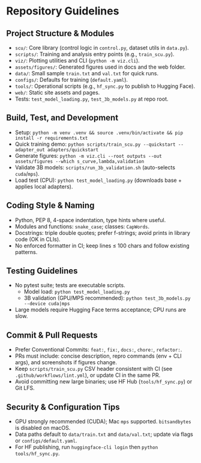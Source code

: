 # Repository Guidelines

## Project Structure & Modules
- `scu/`: Core library (control logic in `control.py`, dataset utils in `data.py`).
- `scripts/`: Training and analysis entry points (e.g., `train_scu.py`).
- `viz/`: Plotting utilities and CLI (`python -m viz.cli`).
- `assets/figures/`: Generated figures used in docs and the web folder.
- `data/`: Small sample `train.txt` and `val.txt` for quick runs.
- `configs/`: Defaults for training (`default.yaml`).
- `tools/`: Operational scripts (e.g., `hf_sync.py` to publish to Hugging Face).
- `web/`: Static site assets and pages.
- Tests: `test_model_loading.py`, `test_3b_models.py` at repo root.

## Build, Test, and Development
- Setup: `python -m venv .venv && source .venv/bin/activate && pip install -r requirements.txt`
- Quick training demo: `python scripts/train_scu.py --quickstart --adapter_out adapters/quickstart`
- Generate figures: `python -m viz.cli --root outputs --out assets/figures --which s_curve,lambda,validation`
- Validate 3B models: `scripts/run_3b_validation.sh` (auto-selects `cuda`/`mps`).
- Load test (CPU): `python test_model_loading.py` (downloads base + applies local adapters).

## Coding Style & Naming
- Python, PEP 8, 4-space indentation, type hints where useful.
- Modules and functions: `snake_case`; classes: `CapWords`.
- Docstrings: triple double quotes; prefer f-strings; avoid prints in library code (OK in CLIs).
- No enforced formatter in CI; keep lines ≤ 100 chars and follow existing patterns.

## Testing Guidelines
- No pytest suite; tests are executable scripts.
  - Model load: `python test_model_loading.py`
  - 3B validation (GPU/MPS recommended): `python test_3b_models.py --device cuda|mps`
- Large models require Hugging Face terms acceptance; CPU runs are slow.

## Commit & Pull Requests
- Prefer Conventional Commits: `feat:`, `fix:`, `docs:`, `chore:`, `refactor:`.
- PRs must include: concise description, repro commands (env + CLI args), and screenshots if figures change.
- Keep `scripts/train_scu.py` CSV header consistent with CI (see `.github/workflows/lint.yml`), or update CI in the same PR.
- Avoid committing new large binaries; use HF Hub (`tools/hf_sync.py`) or Git LFS.

## Security & Configuration Tips
- GPU strongly recommended (CUDA); Mac `mps` supported. `bitsandbytes` is disabled on macOS.
- Data paths default to `data/train.txt` and `data/val.txt`; update via flags or `configs/default.yaml`.
- For HF publishing, run `huggingface-cli login` then `python tools/hf_sync.py`.

